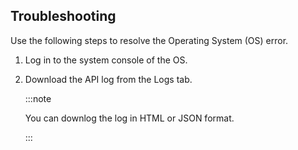 ## Troubleshooting

Use the following steps to resolve the Operating System (OS) error.

1. Log in to the system console of the OS.

2. Download the API log from the Logs tab.

   :::note

   You can downlog the log in HTML or JSON format.

   :::

